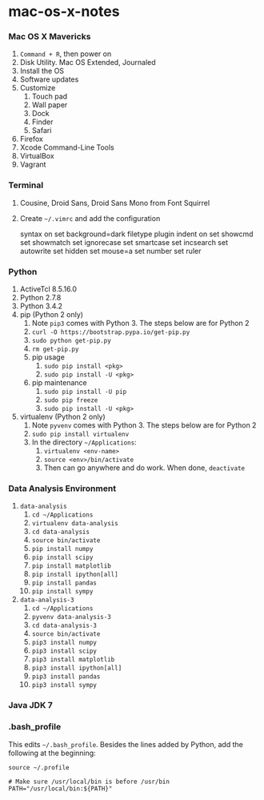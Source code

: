 mac-os-x-notes
==============

### Mac OS X Mavericks

1. `Command + R`, then power on
2. Disk Utility. Mac OS Extended, Journaled
3. Install the OS
4. Software updates
5. Customize
    1. Touch pad
    2. Wall paper
    3. Dock
    4. Finder
    5. Safari
6. Firefox
7. Xcode Command-Line Tools
8. VirtualBox
9. Vagrant

### Terminal

1. Cousine, Droid Sans, Droid Sans Mono from Font Squirrel
2. Create `~/.vimrc` and add the configuration

    syntax on
    set background=dark
    filetype plugin indent on
    set showcmd
    set showmatch
    set ignorecase
    set smartcase
    set incsearch
    set autowrite
    set hidden
    set mouse=a
    set number
    set ruler

### Python

1. ActiveTcl 8.5.16.0
2. Python 2.7.8
3. Python 3.4.2
4. pip (Python 2 only)
    1. Note `pip3` comes with Python 3. The steps below are for Python 2
    2. `curl -O https://bootstrap.pypa.io/get-pip.py`
    3. `sudo python get-pip.py`
    4. `rm get-pip.py`
    5. pip usage
        1. `sudo pip install <pkg>`
        2. `sudo pip install -U <pkg>`
    6. pip maintenance
        1. `sudo pip install -U pip`
        2. `sudo pip freeze`
        3. `sudo pip install -U <pkg>`
5. virtualenv (Python 2 only)
    1. Note `pyvenv` comes with Python 3. The steps below are for Python 2
    2. `sudo pip install virtualenv`
    3. In the directory `~/Applications`:
        1. `virtualenv <env-name>`
        2. `source <env>/bin/activate`
        3. Then can go anywhere and do work. When done, `deactivate`

### Data Analysis Environment

1. `data-analysis`
    1. `cd ~/Applications`
    2. `virtualenv data-analysis`
    3. `cd data-analysis`
    4. `source bin/activate`
    5. `pip install numpy`
    6. `pip install scipy`
    7. `pip install matplotlib`
    8. `pip install ipython[all]`
    9. `pip install pandas`
    10. `pip install sympy`
2. `data-analysis-3`
    1. `cd ~/Applications`
    2. `pyvenv data-analysis-3`
    3. `cd data-analysis-3`
    4. `source bin/activate`
    5. `pip3 install numpy`
    6. `pip3 install scipy`
    7. `pip3 install matplotlib`
    8. `pip3 install ipython[all]`
    9. `pip3 install pandas`
    10. `pip3 install sympy`

### Java JDK 7

### .bash_profile

This edits `~/.bash_profile`. Besides the lines added by Python, add the following at the beginning:


    source ~/.profile
    
    # Make sure /usr/local/bin is before /usr/bin
    PATH="/usr/local/bin:${PATH}"

